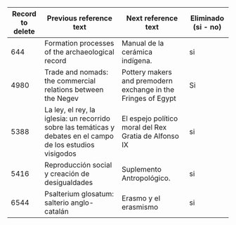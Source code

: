 | Record to delete | Previous reference text                                      | Next reference text                                          | Eliminado (si - no) |
| ---------------- | ------------------------------------------------------------ | ------------------------------------------------------------ | ------------------- |
| 644              | Formation processes of the archaeological record             | Manual de la cerámica indígena.                              | si                  |
| 4980             | Trade and nomads: the commercial relations between the Negev | Pottery makers and premodern exchange in the Fringes of Egypt | Si                  |
| 5388             | La ley, el rey, la iglesia: un recorrido sobre las temáticas y debates en el campo de los estudios visigodos | El espejo político moral del Rex Gratia de Alfonso IX        | si                  |
| 5416             | Reproducción social y creación de desigualdades | Suplemento Antropológico.        | si                  |
| 6544             | Psalterium glosatum: salterio anglo-catalán | Erasmo y el erasmismo        | si                  |